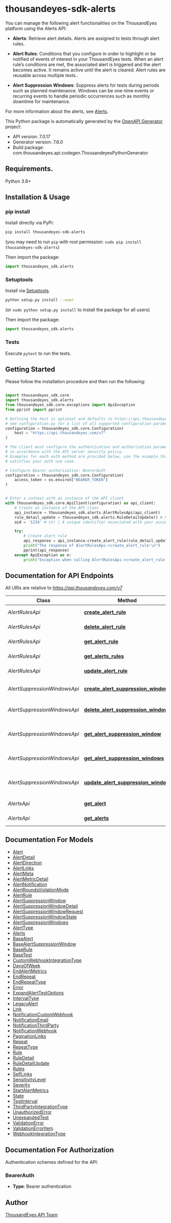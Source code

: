 # thousandeyes-sdk-alerts
You can manage the following alert functionalities on the ThousandEyes platform using the Alerts API:

* **Alerts**: Retrieve alert details. Alerts are assigned to tests through alert rules.

* **Alert Rules**: Conditions that you configure in order to highlight or be notified of events of interest in your ThousandEyes tests. When an alert rule’s conditions are met, the associated alert is triggered and the alert becomes active. It remains active until the alert is cleared. Alert rules are reusable across multiple tests..

* **Alert Suppression Windows**: Suppress alerts for tests during periods such as planned maintenance. Windows can be one-time events or recurring events to handle periodic occurrences such as monthly downtime for maintenance.

For more information about the alerts, see [Alerts](https://docs.thousandeyes.com/product-documentation/alerts).


This Python package is automatically generated by the [OpenAPI Generator](https://openapi-generator.tech) project:

- API version: 7.0.17
- Generator version: 7.6.0
- Build package: com.thousandeyes.api.codegen.ThousandeyesPythonGenerator

## Requirements.

Python 3.8+

## Installation & Usage
### pip install

Install directly via PyPi:

```sh
pip install thousandeyes-sdk-alerts
```
(you may need to run `pip` with root permission: `sudo pip install thousandeyes-sdk-alerts`)

Then import the package:
```python
import thousandeyes_sdk.alerts
```

### Setuptools

Install via [Setuptools](http://pypi.python.org/pypi/setuptools).

```sh
python setup.py install --user
```
(or `sudo python setup.py install` to install the package for all users)

Then import the package:
```python
import thousandeyes_sdk.alerts
```

### Tests

Execute `pytest` to run the tests.

## Getting Started

Please follow the installation procedure and then run the following:

```python

import thousandeyes_sdk.core
import thousandeyes_sdk.alerts
from thousandeyes_sdk.core.exceptions import ApiException
from pprint import pprint

# Defining the host is optional and defaults to https://api.thousandeyes.com/v7
# See configuration.py for a list of all supported configuration parameters.
configuration = thousandeyes_sdk.core.Configuration(
    host = "https://api.thousandeyes.com/v7"
)

# The client must configure the authentication and authorization parameters
# in accordance with the API server security policy.
# Examples for each auth method are provided below, use the example that
# satisfies your auth use case.

# Configure Bearer authorization: BearerAuth
configuration = thousandeyes_sdk.core.Configuration(
    access_token = os.environ["BEARER_TOKEN"]
)


# Enter a context with an instance of the API client
with thousandeyes_sdk.core.ApiClient(configuration) as api_client:
    # Create an instance of the API class
    api_instance = thousandeyes_sdk.alerts.AlertRulesApi(api_client)
    rule_detail_update = thousandeyes_sdk.alerts.RuleDetailUpdate() # RuleDetailUpdate | 
    aid = '1234' # str | A unique identifier associated with your account group. You can retrieve your `AccountGroupId` from the `/account-groups` endpoint. Note that you must be assigned to the target account group. Specifying this parameter without being assigned to the target account group will result in an error response. (optional)

    try:
        # Create alert rule
        api_response = api_instance.create_alert_rule(rule_detail_update, aid=aid)
        print("The response of AlertRulesApi->create_alert_rule:\n")
        pprint(api_response)
    except ApiException as e:
        print("Exception when calling AlertRulesApi->create_alert_rule: %s\n" % e)

```

## Documentation for API Endpoints

All URIs are relative to *https://api.thousandeyes.com/v7*

Class | Method | HTTP request | Description
------------ | ------------- | ------------- | -------------
*AlertRulesApi* | [**create_alert_rule**](https://github.com/thousandeyes/thousandeyes-sdk-python//tree/main/thousandeyes-sdk-alerts/docs/AlertRulesApi.md#create_alert_rule) | **POST** /alerts/rules | Create alert rule
*AlertRulesApi* | [**delete_alert_rule**](https://github.com/thousandeyes/thousandeyes-sdk-python//tree/main/thousandeyes-sdk-alerts/docs/AlertRulesApi.md#delete_alert_rule) | **DELETE** /alerts/rules/{ruleId} | Delete alert rule
*AlertRulesApi* | [**get_alert_rule**](https://github.com/thousandeyes/thousandeyes-sdk-python//tree/main/thousandeyes-sdk-alerts/docs/AlertRulesApi.md#get_alert_rule) | **GET** /alerts/rules/{ruleId} | Retrieve alert rule
*AlertRulesApi* | [**get_alerts_rules**](https://github.com/thousandeyes/thousandeyes-sdk-python//tree/main/thousandeyes-sdk-alerts/docs/AlertRulesApi.md#get_alerts_rules) | **GET** /alerts/rules | List alert rules
*AlertRulesApi* | [**update_alert_rule**](https://github.com/thousandeyes/thousandeyes-sdk-python//tree/main/thousandeyes-sdk-alerts/docs/AlertRulesApi.md#update_alert_rule) | **PUT** /alerts/rules/{ruleId} | Update alert rule
*AlertSuppressionWindowsApi* | [**create_alert_suppression_window**](https://github.com/thousandeyes/thousandeyes-sdk-python//tree/main/thousandeyes-sdk-alerts/docs/AlertSuppressionWindowsApi.md#create_alert_suppression_window) | **POST** /alert-suppression-windows | Create alert suppression window
*AlertSuppressionWindowsApi* | [**delete_alert_suppression_window**](https://github.com/thousandeyes/thousandeyes-sdk-python//tree/main/thousandeyes-sdk-alerts/docs/AlertSuppressionWindowsApi.md#delete_alert_suppression_window) | **DELETE** /alert-suppression-windows/{windowId} | Delete alert suppression window
*AlertSuppressionWindowsApi* | [**get_alert_suppression_window**](https://github.com/thousandeyes/thousandeyes-sdk-python//tree/main/thousandeyes-sdk-alerts/docs/AlertSuppressionWindowsApi.md#get_alert_suppression_window) | **GET** /alert-suppression-windows/{windowId} | Retrieve alert suppression window
*AlertSuppressionWindowsApi* | [**get_alert_suppression_windows**](https://github.com/thousandeyes/thousandeyes-sdk-python//tree/main/thousandeyes-sdk-alerts/docs/AlertSuppressionWindowsApi.md#get_alert_suppression_windows) | **GET** /alert-suppression-windows | List alert suppression windows
*AlertSuppressionWindowsApi* | [**update_alert_suppression_window**](https://github.com/thousandeyes/thousandeyes-sdk-python//tree/main/thousandeyes-sdk-alerts/docs/AlertSuppressionWindowsApi.md#update_alert_suppression_window) | **PUT** /alert-suppression-windows/{windowId} | Update alert suppression window
*AlertsApi* | [**get_alert**](https://github.com/thousandeyes/thousandeyes-sdk-python//tree/main/thousandeyes-sdk-alerts/docs/AlertsApi.md#get_alert) | **GET** /alerts/{alertId} | Retrieve alert details
*AlertsApi* | [**get_alerts**](https://github.com/thousandeyes/thousandeyes-sdk-python//tree/main/thousandeyes-sdk-alerts/docs/AlertsApi.md#get_alerts) | **GET** /alerts | List active alerts


## Documentation For Models

 - [Alert](https://github.com/thousandeyes/thousandeyes-sdk-python//tree/main/thousandeyes-sdk-alerts/docs/Alert.md)
 - [AlertDetail](https://github.com/thousandeyes/thousandeyes-sdk-python//tree/main/thousandeyes-sdk-alerts/docs/AlertDetail.md)
 - [AlertDirection](https://github.com/thousandeyes/thousandeyes-sdk-python//tree/main/thousandeyes-sdk-alerts/docs/AlertDirection.md)
 - [AlertLinks](https://github.com/thousandeyes/thousandeyes-sdk-python//tree/main/thousandeyes-sdk-alerts/docs/AlertLinks.md)
 - [AlertMeta](https://github.com/thousandeyes/thousandeyes-sdk-python//tree/main/thousandeyes-sdk-alerts/docs/AlertMeta.md)
 - [AlertMetricDetail](https://github.com/thousandeyes/thousandeyes-sdk-python//tree/main/thousandeyes-sdk-alerts/docs/AlertMetricDetail.md)
 - [AlertNotification](https://github.com/thousandeyes/thousandeyes-sdk-python//tree/main/thousandeyes-sdk-alerts/docs/AlertNotification.md)
 - [AlertRoundsViolationMode](https://github.com/thousandeyes/thousandeyes-sdk-python//tree/main/thousandeyes-sdk-alerts/docs/AlertRoundsViolationMode.md)
 - [AlertRule](https://github.com/thousandeyes/thousandeyes-sdk-python//tree/main/thousandeyes-sdk-alerts/docs/AlertRule.md)
 - [AlertSuppressionWindow](https://github.com/thousandeyes/thousandeyes-sdk-python//tree/main/thousandeyes-sdk-alerts/docs/AlertSuppressionWindow.md)
 - [AlertSuppressionWindowDetail](https://github.com/thousandeyes/thousandeyes-sdk-python//tree/main/thousandeyes-sdk-alerts/docs/AlertSuppressionWindowDetail.md)
 - [AlertSuppressionWindowRequest](https://github.com/thousandeyes/thousandeyes-sdk-python//tree/main/thousandeyes-sdk-alerts/docs/AlertSuppressionWindowRequest.md)
 - [AlertSuppressionWindowState](https://github.com/thousandeyes/thousandeyes-sdk-python//tree/main/thousandeyes-sdk-alerts/docs/AlertSuppressionWindowState.md)
 - [AlertSuppressionWindows](https://github.com/thousandeyes/thousandeyes-sdk-python//tree/main/thousandeyes-sdk-alerts/docs/AlertSuppressionWindows.md)
 - [AlertType](https://github.com/thousandeyes/thousandeyes-sdk-python//tree/main/thousandeyes-sdk-alerts/docs/AlertType.md)
 - [Alerts](https://github.com/thousandeyes/thousandeyes-sdk-python//tree/main/thousandeyes-sdk-alerts/docs/Alerts.md)
 - [BaseAlert](https://github.com/thousandeyes/thousandeyes-sdk-python//tree/main/thousandeyes-sdk-alerts/docs/BaseAlert.md)
 - [BaseAlertSuppressionWindow](https://github.com/thousandeyes/thousandeyes-sdk-python//tree/main/thousandeyes-sdk-alerts/docs/BaseAlertSuppressionWindow.md)
 - [BaseRule](https://github.com/thousandeyes/thousandeyes-sdk-python//tree/main/thousandeyes-sdk-alerts/docs/BaseRule.md)
 - [BaseTest](https://github.com/thousandeyes/thousandeyes-sdk-python//tree/main/thousandeyes-sdk-alerts/docs/BaseTest.md)
 - [CustomWebhookIntegrationType](https://github.com/thousandeyes/thousandeyes-sdk-python//tree/main/thousandeyes-sdk-alerts/docs/CustomWebhookIntegrationType.md)
 - [DaysOfWeek](https://github.com/thousandeyes/thousandeyes-sdk-python//tree/main/thousandeyes-sdk-alerts/docs/DaysOfWeek.md)
 - [EndAlertMetrics](https://github.com/thousandeyes/thousandeyes-sdk-python//tree/main/thousandeyes-sdk-alerts/docs/EndAlertMetrics.md)
 - [EndRepeat](https://github.com/thousandeyes/thousandeyes-sdk-python//tree/main/thousandeyes-sdk-alerts/docs/EndRepeat.md)
 - [EndRepeatType](https://github.com/thousandeyes/thousandeyes-sdk-python//tree/main/thousandeyes-sdk-alerts/docs/EndRepeatType.md)
 - [Error](https://github.com/thousandeyes/thousandeyes-sdk-python//tree/main/thousandeyes-sdk-alerts/docs/Error.md)
 - [ExpandAlertTestOptions](https://github.com/thousandeyes/thousandeyes-sdk-python//tree/main/thousandeyes-sdk-alerts/docs/ExpandAlertTestOptions.md)
 - [IntervalType](https://github.com/thousandeyes/thousandeyes-sdk-python//tree/main/thousandeyes-sdk-alerts/docs/IntervalType.md)
 - [LegacyAlert](https://github.com/thousandeyes/thousandeyes-sdk-python//tree/main/thousandeyes-sdk-alerts/docs/LegacyAlert.md)
 - [Link](https://github.com/thousandeyes/thousandeyes-sdk-python//tree/main/thousandeyes-sdk-alerts/docs/Link.md)
 - [NotificationCustomWebhook](https://github.com/thousandeyes/thousandeyes-sdk-python//tree/main/thousandeyes-sdk-alerts/docs/NotificationCustomWebhook.md)
 - [NotificationEmail](https://github.com/thousandeyes/thousandeyes-sdk-python//tree/main/thousandeyes-sdk-alerts/docs/NotificationEmail.md)
 - [NotificationThirdParty](https://github.com/thousandeyes/thousandeyes-sdk-python//tree/main/thousandeyes-sdk-alerts/docs/NotificationThirdParty.md)
 - [NotificationWebhook](https://github.com/thousandeyes/thousandeyes-sdk-python//tree/main/thousandeyes-sdk-alerts/docs/NotificationWebhook.md)
 - [PaginationLinks](https://github.com/thousandeyes/thousandeyes-sdk-python//tree/main/thousandeyes-sdk-alerts/docs/PaginationLinks.md)
 - [Repeat](https://github.com/thousandeyes/thousandeyes-sdk-python//tree/main/thousandeyes-sdk-alerts/docs/Repeat.md)
 - [RepeatType](https://github.com/thousandeyes/thousandeyes-sdk-python//tree/main/thousandeyes-sdk-alerts/docs/RepeatType.md)
 - [Rule](https://github.com/thousandeyes/thousandeyes-sdk-python//tree/main/thousandeyes-sdk-alerts/docs/Rule.md)
 - [RuleDetail](https://github.com/thousandeyes/thousandeyes-sdk-python//tree/main/thousandeyes-sdk-alerts/docs/RuleDetail.md)
 - [RuleDetailUpdate](https://github.com/thousandeyes/thousandeyes-sdk-python//tree/main/thousandeyes-sdk-alerts/docs/RuleDetailUpdate.md)
 - [Rules](https://github.com/thousandeyes/thousandeyes-sdk-python//tree/main/thousandeyes-sdk-alerts/docs/Rules.md)
 - [SelfLinks](https://github.com/thousandeyes/thousandeyes-sdk-python//tree/main/thousandeyes-sdk-alerts/docs/SelfLinks.md)
 - [SensitivityLevel](https://github.com/thousandeyes/thousandeyes-sdk-python//tree/main/thousandeyes-sdk-alerts/docs/SensitivityLevel.md)
 - [Severity](https://github.com/thousandeyes/thousandeyes-sdk-python//tree/main/thousandeyes-sdk-alerts/docs/Severity.md)
 - [StartAlertMetrics](https://github.com/thousandeyes/thousandeyes-sdk-python//tree/main/thousandeyes-sdk-alerts/docs/StartAlertMetrics.md)
 - [State](https://github.com/thousandeyes/thousandeyes-sdk-python//tree/main/thousandeyes-sdk-alerts/docs/State.md)
 - [TestInterval](https://github.com/thousandeyes/thousandeyes-sdk-python//tree/main/thousandeyes-sdk-alerts/docs/TestInterval.md)
 - [ThirdPartyIntegrationType](https://github.com/thousandeyes/thousandeyes-sdk-python//tree/main/thousandeyes-sdk-alerts/docs/ThirdPartyIntegrationType.md)
 - [UnauthorizedError](https://github.com/thousandeyes/thousandeyes-sdk-python//tree/main/thousandeyes-sdk-alerts/docs/UnauthorizedError.md)
 - [UnexpandedTest](https://github.com/thousandeyes/thousandeyes-sdk-python//tree/main/thousandeyes-sdk-alerts/docs/UnexpandedTest.md)
 - [ValidationError](https://github.com/thousandeyes/thousandeyes-sdk-python//tree/main/thousandeyes-sdk-alerts/docs/ValidationError.md)
 - [ValidationErrorItem](https://github.com/thousandeyes/thousandeyes-sdk-python//tree/main/thousandeyes-sdk-alerts/docs/ValidationErrorItem.md)
 - [WebhookIntegrationType](https://github.com/thousandeyes/thousandeyes-sdk-python//tree/main/thousandeyes-sdk-alerts/docs/WebhookIntegrationType.md)


<a id="documentation-for-authorization"></a>
## Documentation For Authorization


Authentication schemes defined for the API:
<a id="BearerAuth"></a>
### BearerAuth

- **Type**: Bearer authentication


## Author

<a href="mailto:api-team@thousandeyes.com">ThousandEyes API Team </a>


